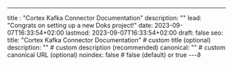 ---
title : "Cortex Kafka Connector Documentation"
description: ""
lead: "Congrats on setting up a new Doks project!"
date: 2023-09-07T16:33:54+02:00
lastmod: 2023-09-07T16:33:54+02:00
draft: false
seo:
 title: "Cortex Kafka Connector Documentation" # custom title (optional)
 description: "" # custom description (recommended)
 canonical: "" # custom canonical URL (optional)
 noindex: false # false (default) or true
---∂

